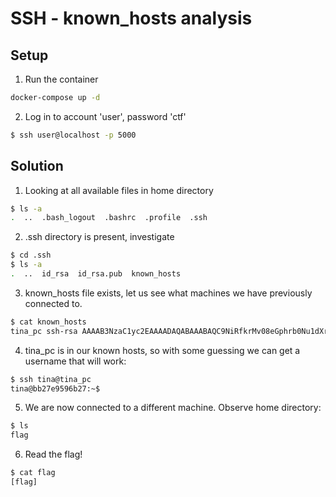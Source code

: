 # SSH - known_hosts analysis

## Setup

1. Run the container
```bash
docker-compose up -d
```

2. Log in to account 'user', password 'ctf'
```bash
$ ssh user@localhost -p 5000
```

## Solution

1. Looking at all available files in home directory

```bash
$ ls -a
.  ..  .bash_logout  .bashrc  .profile  .ssh
```

2. .ssh directory is present, investigate

```bash
$ cd .ssh
$ ls -a
.  ..  id_rsa  id_rsa.pub  known_hosts
```

3. known_hosts file exists, let us see what machines we have previously connected to. 
```bash
$ cat known_hosts
tina_pc ssh-rsa AAAAB3NzaC1yc2EAAAADAQABAAABAQC9NiRfkrMv08eGphrb0Nu1dXrf+8FRTPCjI+FXO5SJM1xj2bDknSMy4ncavZ/0qMWNB5YkGxPIn1DkOm9gYuOy8PGlcL1rLrG+jE1YjGqDy3HrIP3CKkyA5YrZDQut1EvETmlVOK/VW9d6lAC+6qtjk+Npm4IsmaUAlJoG2E9dU2FpCio2eAknGe4ZvCQZrTk49qyrpj5XAOa/TWBgJE/9kktl7amQoqRSoB4RGnnpoKGlpJswqIFmsZhHRgX+nPqIxcGbJ22z8EDjDUDt9z8lY4/UTIPWkjSkyRpwgMJar7baFzuV4IA3yH8Q+sLuEbMP5NWHdIAk8RyMwG7ifUsT
```

4. tina_pc is in our known hosts, so with some guessing we can get a username that will work:
```bash
$ ssh tina@tina_pc
tina@bb27e9596b27:~$
```

5. We are now connected to a different machine. Observe home directory: 
```bash
$ ls
flag
```

6. Read the flag! 
```bash
$ cat flag
[flag]
```
